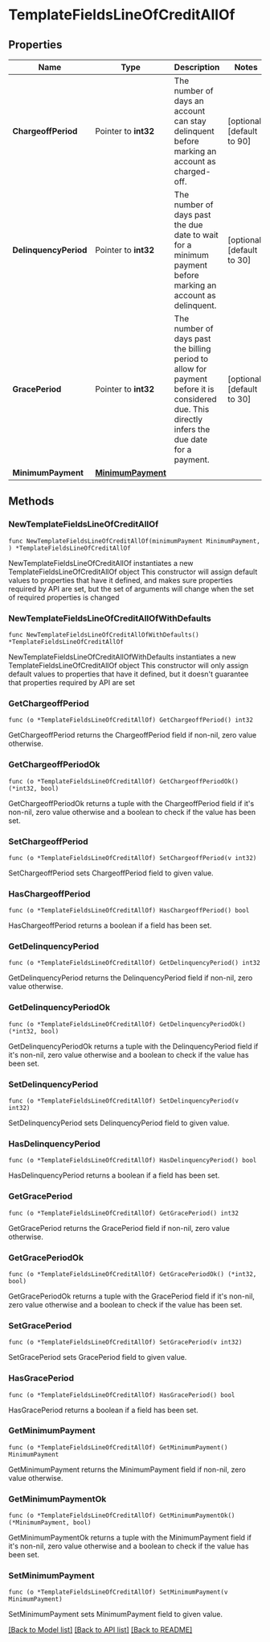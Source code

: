 # TemplateFieldsLineOfCreditAllOf

## Properties

Name | Type | Description | Notes
------------ | ------------- | ------------- | -------------
**ChargeoffPeriod** | Pointer to **int32** | The number of days an account can stay delinquent before marking an account as charged-off.  | [optional] [default to 90]
**DelinquencyPeriod** | Pointer to **int32** | The number of days past the due date to wait for a minimum payment before marking an account as delinquent.  | [optional] [default to 30]
**GracePeriod** | Pointer to **int32** | The number of days past the billing period to allow for payment before it is considered due. This directly infers the due date for a payment.  | [optional] [default to 30]
**MinimumPayment** | [**MinimumPayment**](MinimumPayment.md) |  | 

## Methods

### NewTemplateFieldsLineOfCreditAllOf

`func NewTemplateFieldsLineOfCreditAllOf(minimumPayment MinimumPayment, ) *TemplateFieldsLineOfCreditAllOf`

NewTemplateFieldsLineOfCreditAllOf instantiates a new TemplateFieldsLineOfCreditAllOf object
This constructor will assign default values to properties that have it defined,
and makes sure properties required by API are set, but the set of arguments
will change when the set of required properties is changed

### NewTemplateFieldsLineOfCreditAllOfWithDefaults

`func NewTemplateFieldsLineOfCreditAllOfWithDefaults() *TemplateFieldsLineOfCreditAllOf`

NewTemplateFieldsLineOfCreditAllOfWithDefaults instantiates a new TemplateFieldsLineOfCreditAllOf object
This constructor will only assign default values to properties that have it defined,
but it doesn't guarantee that properties required by API are set

### GetChargeoffPeriod

`func (o *TemplateFieldsLineOfCreditAllOf) GetChargeoffPeriod() int32`

GetChargeoffPeriod returns the ChargeoffPeriod field if non-nil, zero value otherwise.

### GetChargeoffPeriodOk

`func (o *TemplateFieldsLineOfCreditAllOf) GetChargeoffPeriodOk() (*int32, bool)`

GetChargeoffPeriodOk returns a tuple with the ChargeoffPeriod field if it's non-nil, zero value otherwise
and a boolean to check if the value has been set.

### SetChargeoffPeriod

`func (o *TemplateFieldsLineOfCreditAllOf) SetChargeoffPeriod(v int32)`

SetChargeoffPeriod sets ChargeoffPeriod field to given value.

### HasChargeoffPeriod

`func (o *TemplateFieldsLineOfCreditAllOf) HasChargeoffPeriod() bool`

HasChargeoffPeriod returns a boolean if a field has been set.

### GetDelinquencyPeriod

`func (o *TemplateFieldsLineOfCreditAllOf) GetDelinquencyPeriod() int32`

GetDelinquencyPeriod returns the DelinquencyPeriod field if non-nil, zero value otherwise.

### GetDelinquencyPeriodOk

`func (o *TemplateFieldsLineOfCreditAllOf) GetDelinquencyPeriodOk() (*int32, bool)`

GetDelinquencyPeriodOk returns a tuple with the DelinquencyPeriod field if it's non-nil, zero value otherwise
and a boolean to check if the value has been set.

### SetDelinquencyPeriod

`func (o *TemplateFieldsLineOfCreditAllOf) SetDelinquencyPeriod(v int32)`

SetDelinquencyPeriod sets DelinquencyPeriod field to given value.

### HasDelinquencyPeriod

`func (o *TemplateFieldsLineOfCreditAllOf) HasDelinquencyPeriod() bool`

HasDelinquencyPeriod returns a boolean if a field has been set.

### GetGracePeriod

`func (o *TemplateFieldsLineOfCreditAllOf) GetGracePeriod() int32`

GetGracePeriod returns the GracePeriod field if non-nil, zero value otherwise.

### GetGracePeriodOk

`func (o *TemplateFieldsLineOfCreditAllOf) GetGracePeriodOk() (*int32, bool)`

GetGracePeriodOk returns a tuple with the GracePeriod field if it's non-nil, zero value otherwise
and a boolean to check if the value has been set.

### SetGracePeriod

`func (o *TemplateFieldsLineOfCreditAllOf) SetGracePeriod(v int32)`

SetGracePeriod sets GracePeriod field to given value.

### HasGracePeriod

`func (o *TemplateFieldsLineOfCreditAllOf) HasGracePeriod() bool`

HasGracePeriod returns a boolean if a field has been set.

### GetMinimumPayment

`func (o *TemplateFieldsLineOfCreditAllOf) GetMinimumPayment() MinimumPayment`

GetMinimumPayment returns the MinimumPayment field if non-nil, zero value otherwise.

### GetMinimumPaymentOk

`func (o *TemplateFieldsLineOfCreditAllOf) GetMinimumPaymentOk() (*MinimumPayment, bool)`

GetMinimumPaymentOk returns a tuple with the MinimumPayment field if it's non-nil, zero value otherwise
and a boolean to check if the value has been set.

### SetMinimumPayment

`func (o *TemplateFieldsLineOfCreditAllOf) SetMinimumPayment(v MinimumPayment)`

SetMinimumPayment sets MinimumPayment field to given value.



[[Back to Model list]](../README.md#documentation-for-models) [[Back to API list]](../README.md#documentation-for-api-endpoints) [[Back to README]](../README.md)


